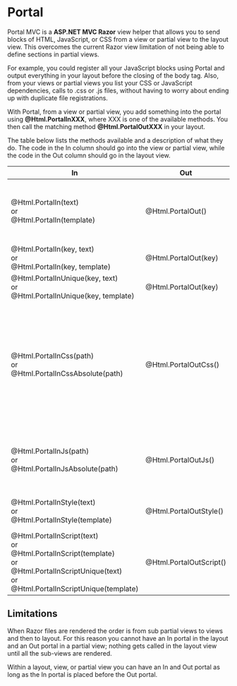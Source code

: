 Portal
======

Portal MVC is a **ASP.NET MVC Razor** view helper that allows you to send blocks of HTML, JavaScript, or CSS from a view or partial view to the layout view. This overcomes the current Razor view limitation of not being able to define sections in partial views. 

For example, you could register all your JavaScript blocks using Portal and output everything in your layout before the closing of the body tag. Also, from your views or partial views you list your CSS or JavaScript dependencies, calls to .css or .js files, without having to worry about ending up with duplicate file registrations.

With Portal, from a view or partial view, you add something into the portal using **@Html.PortalInXXX**, where XXX is one of the available methods. You then call the matching method **@Html.PortalOutXXX** in your layout.

The table below lists the methods available and a description of what they do. The code in the In column should go into the view or partial view, while the code in the Out column should go in the layout view.

<table id="portal-doc">
    <thead>
        <tr>
            <th>In</th>
            <th>Out</th>
            <th>Description</th>
        </tr>
    </thead>
    <tbody>
        <tr>
            <td>
                @Html.PortalIn(text)
                <br /> or <br />
                @Html.PortalIn(template)
            </td>
            <td>@Html.PortalOut()</td>
            <td>
                Send any text (HTML, JavaScript, CSS, etc) through the default portal:
                <br />
                @Html.PortalIn("Hello World")
                <br />
                You can also send a Razor template:
                <br />
                @Html.PortalIn(@&lt;text&gt; $(function() { alert(&#39;Hi&#39;); }); &lt;/text&gt;)                
                <br />
                And then somewhere in the layout view:
                <br />
                @Html.PortalOut()
            </td>
        </tr>
        <tr>
            <td>
                @Html.PortalIn(key, text)
                <br /> or <br />
                @Html.PortalIn(key, template)
            </td>
            <td>@Html.PortalOut(key)</td>
            <td>
                Same as PortalIn(text / template) except that you can define a custom portal by specifying a key. 
                The same key (string) must be used for the In and Out methods.
            </td>
        </tr>        
        <tr>
            <td>
                @Html.PortalInUnique(key, text)
                <br /> or <br />
                @Html.PortalInUnique(key, template)
            </td>
            <td>
                @Html.PortalOut(key)
            </td>
            <td>Same as PortalIn(key, text / template) except that if you try to add the same content twice only the first addition is actually added.</td>
        </tr>
        <tr>
            <td>
                @Html.PortalInCss(path)
                <br /> or <br />
                @Html.PortalInCssAbsolute(path)
            </td>
            <td>@Html.PortalOutCss()</td>
            <td>Registers a path to a CSS file, for example:
                <br />
                @Html.PortalInCss("~/content/some.css")
                <br />
                The output in our example would be: 
                <br />
                &lt;link href="/content/some.css" rel="stylesheet" type="text/css" /&gt;
                <br />
                Duplicate paths are removed. In the layout file you should call PortalInCss for all the CSS files that may be added. 
                This way if the same CSS file is registered from a different view then that CSS file would only be linked once in the layout.
                <br />
                If you would rather Portal not modify the given path or you would like to specify the full path, you can use:
                <br />
                @Html.PortalInCssAbsolute("http://example.com/css/my.css")
                <br /> or <br />
                @Html.PortalInCssAbsolute("//example.com/css/my.css")
             </td>
        </tr>
        <tr>
            <td>
                @Html.PortalInJs(path)
                <br /> or <br />
                @Html.PortalInJsAbsolute(path)
            </td>
            <td>@Html.PortalOutJs()</td>
            <td>Registers a path to a JS file, for example:
                <br />
                @Html.PortalInJs("~/scripts/my.js")
                <br />
                The output in our example would be: 
                <br />
                &lt;script src="/scripts/my.js" type="text/javascript"&gt;&lt;/script&gt;
                <br />
                Duplicate paths are removed. If you don't want Portal to change the path you can use:
                <br />
                @Html.PortalInJsAbsolute("http://example.com/scripts/my.js")
             </td>
        </tr>
        <tr>
            <td>
                @Html.PortalInStyle(text)
                <br /> or <br />
                @Html.PortalInStyle(template)                
            </td>
            <td>@Html.PortalOutStyle()</td>
            <td>Registers a block of CSS in a view or partial view:
                <br />
                @Html.PortalInStyle(@&lt;style type=&quot;text/css&quot;&gt; #some-id { font-weight: bold; }&lt;/style&gt;)
                <br />
                The output is rendered without processing.
             </td>
        </tr>
        <tr>
            <td>
                @Html.PortalInScript(text)
                <br /> or <br />
                @Html.PortalInScript(template)
                <br /> or <br />
                @Html.PortalInScriptUnique(text)
                <br /> or <br />
                @Html.PortalInScriptUnique(template)
            </td>
            <td>@Html.PortalOutScript()</td>
            <td>Registers a JavaScript block in a view or partial view, for example:
                <br />
                @Html.PortalInScript(@&lt;script type=&quot;text/javascript&quot;&gt; $(function () { alert(&#39;Hi!&#39;); }) &lt;/script&gt;)
                <br />
                The output is rendered without processing. If PortalInScriptUnique is used, then duplicate blocks are not added.
             </td>
        </tr>
    </tbody>
</table>

Limitations
-----------

When Razor files are rendered the order is from sub partial views to views and then to layout. For this reason you cannot have an In portal in the layout and an Out portal in a partial view; nothing gets called in the layout view until all the sub-views are rendered.

Within a layout, view, or partial view you can have an In and Out portal as long as the In portal is placed before the Out portal.